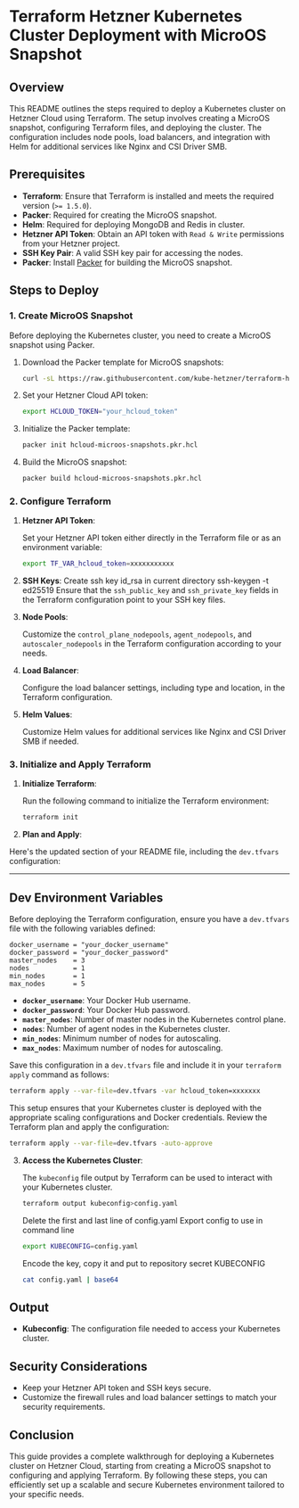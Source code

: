 # Terraform Hetzner Kubernetes Cluster Deployment with MicroOS Snapshot

## Overview

This README outlines the steps required to deploy a Kubernetes cluster on Hetzner Cloud using Terraform. The setup involves creating a MicroOS snapshot, configuring Terraform files, and deploying the cluster. The configuration includes node pools, load balancers, and integration with Helm for additional services like Nginx and CSI Driver SMB.

## Prerequisites

- **Terraform**: Ensure that Terraform is installed and meets the required version (`>= 1.5.0`).
- **Packer**: Required for creating the MicroOS snapshot.
- **Helm**: Required for deploying MongoDB and Redis in cluster.
- **Hetzner API Token**: Obtain an API token with `Read & Write` permissions from your Hetzner project.
- **SSH Key Pair**: A valid SSH key pair for accessing the nodes.
- **Packer**: Install [Packer](https://www.packer.io/) for building the MicroOS snapshot.

## Steps to Deploy

### 1. Create MicroOS Snapshot

Before deploying the Kubernetes cluster, you need to create a MicroOS snapshot using Packer.

1. Download the Packer template for MicroOS snapshots:

   ```bash
   curl -sL https://raw.githubusercontent.com/kube-hetzner/terraform-hcloud-kube-hetzner/master/packer-template/hcloud-microos-snapshots.pkr.hcl -o hcloud-microos-snapshots.pkr.hcl
   ```

2. Set your Hetzner Cloud API token:

   ```bash
   export HCLOUD_TOKEN="your_hcloud_token"
   ```

3. Initialize the Packer template:

   ```bash
   packer init hcloud-microos-snapshots.pkr.hcl
   ```

4. Build the MicroOS snapshot:

   ```bash
   packer build hcloud-microos-snapshots.pkr.hcl
   ```

### 2. Configure Terraform

1. **Hetzner API Token**: 

   Set your Hetzner API token either directly in the Terraform file or as an environment variable:

   ```bash
   export TF_VAR_hcloud_token=xxxxxxxxxxx
   ```

2. **SSH Keys**:
   Create ssh key id_rsa in current directory
   ssh-keygen -t ed25519
   Ensure that the `ssh_public_key` and `ssh_private_key` fields in the Terraform configuration point to your SSH key files.

3. **Node Pools**:

   Customize the `control_plane_nodepools`, `agent_nodepools`, and `autoscaler_nodepools` in the Terraform configuration according to your needs.

4. **Load Balancer**:

   Configure the load balancer settings, including type and location, in the Terraform configuration.

5. **Helm Values**:

   Customize Helm values for additional services like Nginx and CSI Driver SMB if needed.

### 3. Initialize and Apply Terraform

1. **Initialize Terraform**:

   Run the following command to initialize the Terraform environment:

   ```bash
   terraform init
   ```

2. **Plan and Apply**:

Here's the updated section of your README file, including the `dev.tfvars` configuration:

---

## Dev Environment Variables

Before deploying the Terraform configuration, ensure you have a `dev.tfvars` file with the following variables defined:

```hcl
docker_username = "your_docker_username"
docker_password = "your_docker_password"
master_nodes    = 3
nodes           = 1
min_nodes       = 1
max_nodes       = 5
```

- **`docker_username`**: Your Docker Hub username.
- **`docker_password`**: Your Docker Hub password.
- **`master_nodes`**: Number of master nodes in the Kubernetes control plane.
- **`nodes`**: Number of agent nodes in the Kubernetes cluster.
- **`min_nodes`**: Minimum number of nodes for autoscaling.
- **`max_nodes`**: Maximum number of nodes for autoscaling.

Save this configuration in a `dev.tfvars` file and include it in your `terraform apply` command as follows:

```bash
terraform apply --var-file=dev.tfvars -var hcloud_token=xxxxxxx
```

This setup ensures that your Kubernetes cluster is deployed with the appropriate scaling configurations and Docker credentials.
   Review the Terraform plan and apply the configuration:

   ```bash
   terraform apply --var-file=dev.tfvars -auto-approve
   ```

3. **Access the Kubernetes Cluster**:

   The `kubeconfig` file output by Terraform can be used to interact with your Kubernetes cluster.
   ```bash
   terraform output kubeconfig>config.yaml
   ```
   Delete the first and last line of config.yaml
   Export config to use in command line
   ```bash
   export KUBECONFIG=config.yaml
   ```
   Encode the key, copy it and put to repository secret KUBECONFIG
   ```bash
   cat config.yaml | base64
   ```

## Output

- **Kubeconfig**: The configuration file needed to access your Kubernetes cluster.

## Security Considerations

- Keep your Hetzner API token and SSH keys secure.
- Customize the firewall rules and load balancer settings to match your security requirements.

## Conclusion

This guide provides a complete walkthrough for deploying a Kubernetes cluster on Hetzner Cloud, starting from creating a MicroOS snapshot to configuring and applying Terraform. By following these steps, you can efficiently set up a scalable and secure Kubernetes environment tailored to your specific needs.
